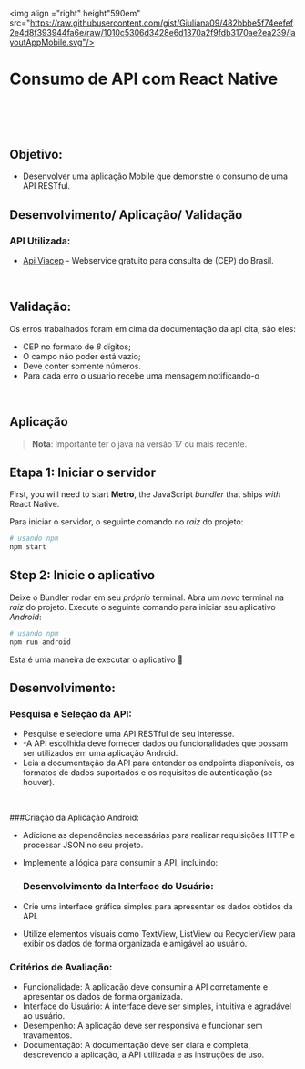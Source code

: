 <img align ="right" height"590em" 
src="https://raw.githubusercontent.com/gist/Giuliana09/482bbbe5f74eefef2e4d8f393944fa6e/raw/1010c5306d3428e6d1370a2f9fdb3170ae2ea239/layoutAppMobile.svg"/>
<h1>Consumo de API com React Native<h1/>

<br>
  
<h2>Objetivo:</h2>

- Desenvolver uma aplicação Mobile que demonstre o consumo de uma API RESTful.

###

<h2>Desenvolvimento/ Aplicação/ Validação</h2>

### API Utilizada:
- [Api Viacep](https://viacep.com.br/) - Webservice gratuito para consulta de (CEP) do Brasil.

<br>

## Validação:

Os erros trabalhados foram em cima da documentação da api cita, são eles:
<br>
- CEP no formato de _8_ dígitos;
- O campo não poder está vazio;
- Deve conter somente números.
- Para cada erro o usuario recebe uma mensagem notificando-o 

<br>

###

## Aplicação

>**Nota**: Importante ter o java na versão 17 ou mais recente.

## Etapa 1: Iniciar o servidor

First, you will need to start **Metro**, the JavaScript _bundler_ that ships _with_ React Native.

Para iniciar o servidor,  o seguinte comando no _raiz_ do projeto:

```bash
# usando npm
npm start
```

## Step 2: Inicie o aplicativo

Deixe o Bundler rodar em seu _próprio_ terminal. Abra um _novo_ terminal na _raiz_ do projeto. Execute o seguinte comando para iniciar seu aplicativo _Android_:

```bash
# usando npm
npm run android
```

Esta é uma maneira de executar o aplicativo :tada:

###

## Desenvolvimento:

### Pesquisa e Seleção da API:

- Pesquise e selecione uma API RESTful de seu interesse.
- -A API escolhida deve fornecer dados ou funcionalidades que possam ser utilizados em uma aplicação Android.
- Leia a documentação da API para entender os endpoints disponíveis, os formatos de dados suportados e os requisitos de autenticação (se houver).

<br>

###Criação da Aplicação Android:

- Adicione as dependências necessárias para realizar requisições HTTP e processar JSON no seu projeto.
- Implemente a lógica para consumir a API, incluindo:

  ### Desenvolvimento da Interface do Usuário:

- Crie uma interface gráfica simples para apresentar os dados obtidos da API.
- Utilize elementos visuais como TextView, ListView ou RecyclerView para exibir os dados de forma organizada e amigável ao usuário.

### Critérios de Avaliação:

- Funcionalidade: A aplicação deve consumir a API corretamente e apresentar os dados de forma organizada.
- Interface do Usuário: A interface deve ser simples, intuitiva e agradável ao usuário.
- Desempenho: A aplicação deve ser responsiva e funcionar sem travamentos.
- Documentação: A documentação deve ser clara e completa, descrevendo a aplicação, a API utilizada e as instruções de uso.

###
